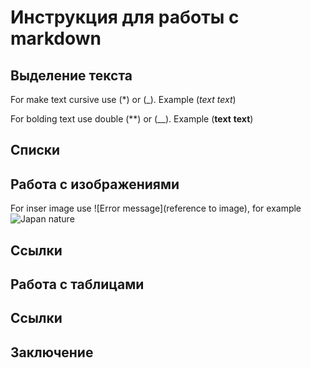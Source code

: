 # Инструкция для работы с markdown

## Выделение текста

For make text cursive use (*) or (_).  Example (*text* _text_)

For bolding text use double (**) or (__). Example (**text** __text__)

## Списки

## Работа с изображениями

For inser image use ![Error message](reference to image), for example
![Japan nature](japan_nature.jpeg)

## Ссылки

## Работа с таблицами

## Ссылки

## Заключение